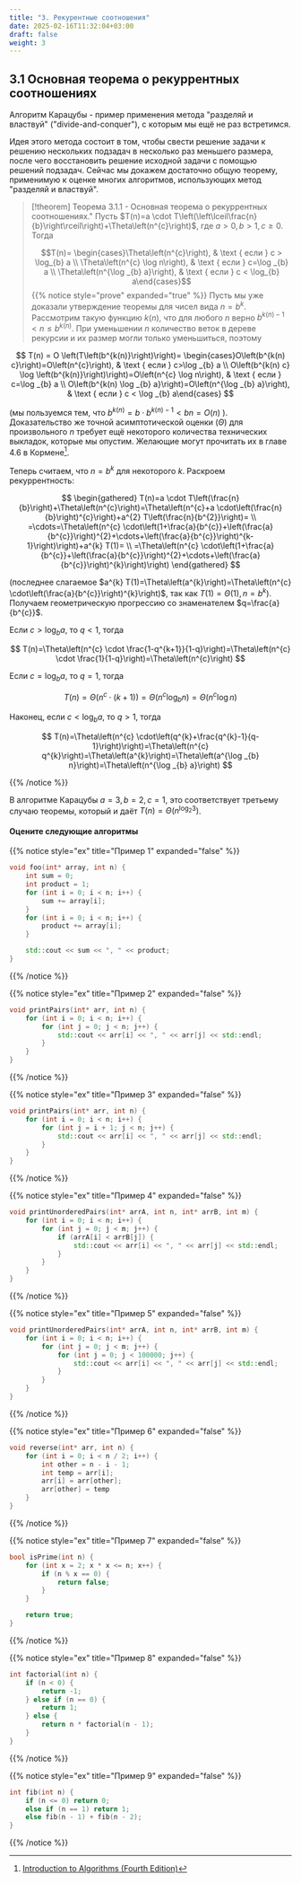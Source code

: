 ```yaml
---
title: "3. Рекурентные соотношения"
date: 2025-02-16T11:32:04+03:00
draft: false
weight: 3
---
```



## 3.1 Основная теорема о рекуррентных соотношениях

Алгоритм Карацубы - пример применения метода "разделяй и властвуй" ("divide-and-conquer"), с которым мы ещё не раз встретимся.

Идея этого метода состоит в том, чтобы свести решение задачи к решению нескольких подзадач в несколько раз меньшего размера, после чего восстановить решение исходной задачи с помощью решений подзадач. Сейчас мы докажем достаточно общую теорему, применимую к оценке многих алгоритмов, использующих метод "разделяй и властвуй".

>[!theorem] Теорема 3.1.1 - Основная теорема о рекуррентных соотношениях."
>Пусть $T(n)=a \cdot T\left(\left\lceil\frac{n}{b}\right\rceil\right)+\Theta\left(n^{c}\right)$, где $a>0, b>1, c \geqslant 0$. Тогда
>
>$$T(n)= \begin{cases}\Theta\left(n^{c}\right), & \text { если } c > \log_{b} a \\ \Theta\left(n^{c} \log n\right), & \text { если } c=\log _{b} a \\ \Theta\left(n^{\log _{b} a}\right), & \text { если } c < \log_{b} a\end{cases}$$
>{{% notice style="prove" expanded="true" %}}
Пусть мы уже доказали утверждение теоремы для чисел вида $n=b^{k}$. Рассмотрим такую функцию $k(n)$, что для любого $n$ верно $b^{k(n)-1} < n \leqslant b^{k(n)}$. При уменьшении $n$ количество веток в дереве рекурсии и их размер могли только уменьшиться, поэтому

$$
T(n) = O \left(T\left(b^{k(n)}\right)\right)= \begin{cases}O\left(b^{k(n) c}\right)=O\left(n^{c}\right), & \text { если } c>\log _{b} a \\ O\left(b^{k(n) c} \log \left(b^{k(n)}\right)\right)=O\left(n^{c} \log n\right), & \text { если } c=\log _{b} a \\ O\left(b^{k(n) \log _{b} a}\right)=O\left(n^{\log _{b} a}\right), & \text { если } c < \log _{b} a\end{cases}
$$

(мы пользуемся тем, что $b^{k(n)} = b \cdot b^{k(n)-1} < b n = O(n)$ ).
Доказательство же точной асимптотической оценки $(\Theta)$ для произвольного $n$ требует ещё некоторого количества технических выкладок, которые мы опустим. Желающие могут прочитать их в главе 4.6 в Кормене[^1].

[^1]: [Introduction to Algorithms (Fourth Edition)](https://dl.ebooksworld.ir/books/Introduction.to.Algorithms.4th.Leiserson.Stein.Rivest.Cormen.MIT.Press.9780262046305.EBooksWorld.ir.pdf)

Теперь считаем, что $n=b^{k}$ для некоторого $k$.
Раскроем рекуррентность:

$$
\begin{gathered}
T(n)=a \cdot T\left(\frac{n}{b}\right)+\Theta\left(n^{c}\right)=\Theta\left(n^{c}+a \cdot\left(\frac{n}{b}\right)^{c}\right)+a^{2} T\left(\frac{n}{b^{2}}\right)= \\
=\cdots=\Theta\left(n^{c} \cdot\left(1+\frac{a}{b^{c}}+\left(\frac{a}{b^{c}}\right)^{2}+\cdots+\left(\frac{a}{b^{c}}\right)^{k-1}\right)\right)+a^{k} T(1)= \\
=\Theta\left(n^{c} \cdot\left(1+\frac{a}{b^{c}}+\left(\frac{a}{b^{c}}\right)^{2}+\cdots+\left(\frac{a}{b^{c}}\right)^{k}\right)\right)
\end{gathered}
$$

(последнее слагаемое $a^{k} T(1)=\Theta\left(a^{k}\right)=\Theta\left(n^{c} \cdot\left(\frac{a}{b^{c}}\right)^{k}\right)$, так как $\left.T(1)=\Theta(1), n=b^{k}\right)$.
Получаем геометрическую прогрессию со знаменателем $q=\frac{a}{b^{c}}$.

Если $c>\log _{b} a$, то $q < 1$, тогда

$$
T(n)=\Theta\left(n^{c} \cdot \frac{1-q^{k+1}}{1-q}\right)=\Theta\left(n^{c} \cdot \frac{1}{1-q}\right)=\Theta\left(n^{c}\right)
$$

Если $c=\log _{b} a$, то $q=1$, тогда

$$
T(n)=\Theta\left(n^{c} \cdot(k+1)\right)=\Theta\left(n^{c} \log _{b} n\right)=\Theta\left(n^{c} \log n\right)
$$

Наконец, если $c < \log _{b} a$, то $q>1$, тогда

$$
T(n)=\Theta\left(n^{c} \cdot\left(q^{k}+\frac{q^{k}-1}{q-1}\right)\right)=\Theta\left(n^{c} q^{k}\right)=\Theta\left(a^{k}\right)=\Theta\left(a^{\log _{b} n}\right)=\Theta\left(n^{\log _{b} a}\right)
$$


{{% /notice %}}


В алгоритме Карацубы $a=3, b=2, c=1$, это соответствует третьему случаю теоремы, который и даёт $T(n)=\Theta\left(n^{\log _{2} 3}\right)$.

#### Оцените следующие алгоритмы

{{% notice style="ex" title="Пример 1" expanded="false" %}}
```cpp
void foo(int* array, int n) {
    int sum = 0;
    int product = 1;
    for (int i = 0; i < n; i++) {
        sum += array[i];
    }
    for (int i = 0; i < n; i++) {
        product += array[i];
    }

    std::cout << sum << ", " << product;
}
```
{{% /notice %}}

{{% notice style="ex" title="Пример 2" expanded="false" %}}
```cpp
void printPairs(int* arr, int n) {
    for (int i = 0; i < n; i++) {
        for (int j = 0; j < n; j++) {
            std::cout << arr[i] << ", " << arr[j] << std::endl;
        }
    }
}
```
{{% /notice %}}

{{% notice style="ex" title="Пример 3" expanded="false" %}}

```cpp
void printPairs(int* arr, int n) {
    for (int i = 0; i < n; i++) {
        for (int j = i + 1; j < n; j++) {
            std::cout << arr[i] << ", " << arr[j] << std::endl;
        }
    }
}
```
{{% /notice %}}

{{% notice style="ex" title="Пример 4" expanded="false" %}}

```cpp
void printUnorderedPairs(int* arrA, int n, int* arrB, int m) {
    for (int i = 0; i < n; i++) {
        for (int j = 0; j < m; j++) {
            if (arrA[i] < arrB[j]) {
                std::cout << arr[i] << ", " << arr[j] << std::endl;
            }
        }
    }
}
```
{{% /notice %}}

{{% notice style="ex" title="Пример 5" expanded="false" %}}
```cpp
void printUnorderedPairs(int* arrA, int n, int* arrB, int m) {
    for (int i = 0; i < n; i++) {
        for (int j = 0; j < m; j++) {
            for (int j = 0; j < 100000; j++) {
                std::cout << arr[i] << ", " << arr[j] << std::endl;
            }
        }
    }
}
```
{{% /notice %}}

{{% notice style="ex" title="Пример 6" expanded="false" %}}
```cpp
void reverse(int* arr, int n) {
    for (int i = 0; i < n / 2; i++) {
        int other = n - i - 1;
        int temp = arr[i];
        arr[i] = arr[other];
        arr[other] = temp
    }
}
```
{{% /notice %}}

{{% notice style="ex" title="Пример 7" expanded="false" %}}
```cpp
bool isPrime(int n) {
    for (int x = 2; x * x <= n; x++) {
        if (n % x == 0) {
            return false;
        }
    }

    return true;
}
```
{{% /notice %}}

{{% notice style="ex" title="Пример 8" expanded="false" %}}
```cpp
int factorial(int n) {
    if (n < 0) {
        return -1;
    } else if (n == 0) {
        return 1;
    } else {
        return n * factorial(n - 1);
    }
}
```
{{% /notice %}}

{{% notice style="ex" title="Пример 9" expanded="false" %}}
```cpp
int fib(int n) {
    if (n <= 0) return 0;
    else if (n == 1) return 1;
    else fib(n - 1) + fib(n - 2);
}
```
{{% /notice %}}